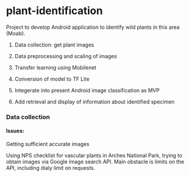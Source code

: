 # plant-identification

Project to develop Android application to identify wild plants in this area (Moab).

1) Data collection: get plant images

2) Data preprocessing and scaling of images

3) Transfer learning using Mobilenet 

4) Conversion of model to TF Lite

5) Integerate into present Android image classification as MVP

6) Add retrieval and display of information about identified specimen

### Data collection

#### Issues:

Getting sufficient accurate images

Using NPS checklist for vascular plants in Arches National Park, trying to obtain images via Google image search API.
Main obstacle is limits on the API, including dialy limit on requests.

